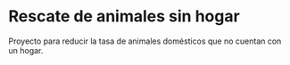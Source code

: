 # Rescate de animales sin hogar
Proyecto para reducir la tasa de animales domésticos que no cuentan con un hogar.
